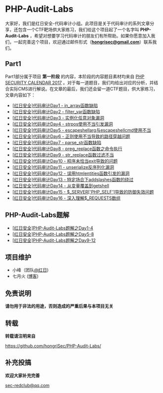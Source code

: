 # PHP-Audit-Labs

大家好，我们是红日安全-代码审计小组。此项目是关于代码审计的系列文章分享，还包含一个CTF靶场供大家练习，我们给这个项目起了一个名字叫 **PHP-Audit-Labs** ，希望对想要学习代码审计的朋友们有所帮助。如果你愿意加入我们，一起完善这个项目，欢迎通过邮件形式（**hongrisec@gmail.com**）联系我们。

## Part1

Part1部分属于项目 **第一阶段** 的内容，本阶段的内容题目素材均来自 [PHP SECURITY CALENDAR 2017](https://www.ripstech.com/php-security-calendar-2017/) 。对于每一道题目，我们均给出对应的分析，并结合实际CMS进行解说。在文章的最后，我们还会留一道CTF题目，供大家练习，文章内容如下：

* [ [红日安全]代码审计Day1 - in_array函数缺陷 ](https://github.com/hongriSec/PHP-Audit-Labs/blob/master/Part1/Day1/files/README.md) 
* [ [红日安全]代码审计Day2 - filter_var函数缺陷](https://github.com/hongriSec/PHP-Audit-Labs/blob/master/Part1/Day2/files/README.md) 
* [ [红日安全]代码审计Day3 - 实例化任意对象漏洞 ](https://github.com/hongriSec/PHP-Audit-Labs/blob/master/Part1/Day3/files/README.md) 
* [ [红日安全]代码审计Day4 - strpos使用不当引发漏洞 ](https://github.com/hongriSec/PHP-Audit-Labs/blob/master/Part1/Day4/files/README.md) 
* [ [红日安全]代码审计Day5 - escapeshellarg与escapeshellcmd使用不当 ](https://github.com/hongriSec/PHP-Audit-Labs/blob/master/Part1/Day5/files/README.md) 
* [ [红日安全]代码审计Day6 - 正则使用不当导致的路径穿越问题 ](https://github.com/hongriSec/PHP-Audit-Labs/blob/master/Part1/Day6/files/README.md) 
* [ [红日安全]代码审计Day7 - parse_str函数缺陷 ](https://github.com/hongriSec/PHP-Audit-Labs/blob/master/Part1/Day7/files/README.md) 
* [ [红日安全]代码审计Day8 - preg_replace函数之命令执行 ](https://github.com/hongriSec/PHP-Audit-Labs/blob/master/Part1/Day8/files/README.md) 
* [[红日安全]代码审计Day9 - str_replace函数过滤不当](https://github.com/hongriSec/PHP-Audit-Labs/blob/master/Part1/Day9/files/README.md) 
* [[红日安全]代码审计Day10 - 程序未恰当exit导致的问题](https://github.com/hongriSec/PHP-Audit-Labs/blob/master/Part1/Day10/files/README.md) 
* [[红日安全]代码审计Day11 - unserialize反序列化漏洞](https://github.com/hongriSec/PHP-Audit-Labs/blob/master/Part1/Day11/files/README.md) 
* [[红日安全]代码审计Day12 - 误用htmlentities函数引发的漏洞](https://github.com/hongriSec/PHP-Audit-Labs/blob/master/Part1/Day12/files/README.md) 
* [[红日安全]代码审计Day13 - 特定场合下addslashes函数的绕过](https://github.com/hongriSec/PHP-Audit-Labs/blob/master/Part1/Day13/files/README.md) 
* [[红日安全]代码审计Day14 - 从变量覆盖到getshell](https://github.com/hongriSec/PHP-Audit-Labs/blob/master/Part1/Day14/files/README.md) 
* [[红日安全]代码审计Day15 - $_SERVER['PHP_SELF']导致的防御失效问题](https://github.com/hongriSec/PHP-Audit-Labs/blob/master/Part1/Day15/files/README.md) 
* [[红日安全]代码审计Day16 - 深入理解$_REQUESTS数组](https://github.com/hongriSec/PHP-Audit-Labs/blob/master/Part1/Day16/files/README.md) 

## PHP-Audit-Labs题解

* [ [红日安全]PHP-Audit-Labs题解之Day1-4](https://github.com/hongriSec/PHP-Audit-Labs/blob/master/PHP-Audit-Labs题解/Day1-4/files/README.md) 
* [ [红日安全]PHP-Audit-Labs题解之Day5-8](https://github.com/hongriSec/PHP-Audit-Labs/blob/master/PHP-Audit-Labs题解/Day5-8/files/README.md) 
* [ [红日安全]PHP-Audit-Labs题解之Day9-12](https://github.com/hongriSec/PHP-Audit-Labs/blob/master/PHP-Audit-Labs题解/Day9-12/files/README.md) 

## 项目维护

- 小峰（团队[@红日](http://sec-redclub.com/))
- 七月火 ([博客](https://mochazz.github.io/))

## 免责说明

**请勿用于非法的用途，否则造成的严重后果与本项目无关**

## 转载

**转载请注明来自**

https://github.com/hongriSec/PHP-Audit-Labs/

## 补充投搞

**欢迎大家补充完善**

sec-redclub@qq.com

